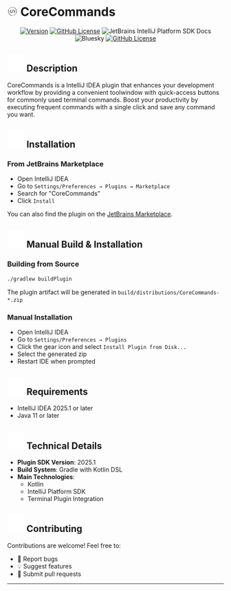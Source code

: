 # <img src="src/main/resources/META-INF/pluginIcon.svg" alt="Plugin Icon" width="24"> CoreCommands

<div align="center">

[![Version](https://img.shields.io/badge/version-1.0.1-blue.svg)]([https://github.com/josemaria-gonzales/CoreCommands/releases](https://github.com/josemg08/CoreCommands/releases/tag/Version_1.0.1))
[![GitHub License](https://img.shields.io/github/license/henriquesebastiao/badges?color=black)](https://github.com/henriquesebastiao/badges/blob/main/LICENSE)
![JetBrains IntelliJ Platform SDK Docs](https://jb.gg/badges/docs.svg?style=flat-square)
![Bluesky](https://img.shields.io/badge/%40platform.jetbrains.com-0285FF?logo=bluesky&logoColor=fff)
[![GitHub License](https://img.shields.io/badge/Kotlin-7F52FF?&style=flat&logo=kotlin&logoColor=white)](https://github.com/josemg08/CoreCommands/blob/main/LICENSE)

</div>

## ![Plugin Icon](src/main/resources/icons/icon_jg.svg) Description
CoreCommands is a IntelliJ IDEA plugin that enhances your development workflow by providing a convenient toolwindow with quick-access buttons for commonly used terminal commands. Boost your productivity by executing frequent commands with a single click and save any command you want.

## ![Plugin Icon](src/main/resources/icons/icon_jg.svg) Installation

### From JetBrains Marketplace
- Open IntelliJ IDEA
- Go to `Settings/Preferences → Plugins → Marketplace`
- Search for "CoreCommands"
- Click `Install`

You can also find the plugin on the [JetBrains Marketplace](https://plugins.jetbrains.com/plugin/28077-corecommands).

## ![Plugin Icon](src/main/resources/icons/icon_jg.svg) Manual Build & Installation

### Building from Source
```bash
./gradlew buildPlugin
```
The plugin artifact will be generated in `build/distributions/CoreCommands-*.zip`

### Manual Installation
- Open IntelliJ IDEA
- Go to `Settings/Preferences → Plugins`
- Click the gear icon and select `Install Plugin from Disk...`
- Select the generated zip
- Restart IDE when prompted

## ![Plugin Icon](src/main/resources/icons/icon_jg.svg) Requirements
- IntelliJ IDEA 2025.1 or later
- Java 11 or later

## ![Plugin Icon](src/main/resources/icons/icon_jg.svg) Technical Details
- **Plugin SDK Version**: 2025.1
- **Build System**: Gradle with Kotlin DSL
- **Main Technologies**: 
  - Kotlin
  - IntelliJ Platform SDK
  - Terminal Plugin Integration

## ![Plugin Icon](src/main/resources/icons/icon_jg.svg) Contributing
Contributions are welcome! Feel free to:
- 🐛 Report bugs
- 💡 Suggest features
- 🔧 Submit pull requests

---

<div align="center"></div>
